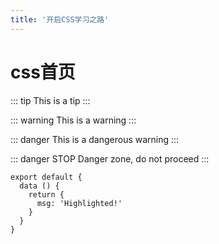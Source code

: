 ```yaml
---
title: '开启CSS学习之路'
---
```


# css首页


::: tip
This is a tip
:::

::: warning
This is a warning
:::

::: danger
This is a dangerous warning
:::

::: danger STOP
Danger zone, do not proceed
:::


``` js{4}
export default {
  data () {
    return {
      msg: 'Highlighted!'
    }
  }
}
```



